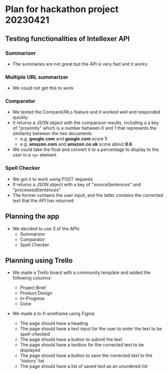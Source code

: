 # Plan for hackathon project 20230421

## Testing functionalities of Intellexer API

### Summarizer
- The summaries are not great but the API is very fast and it works

### Multiple URL summarizer
- We could not get this to work

### Comparator
- We tested the CompareURLs feature and it worked well and responded quickly
- It returns a JSON object with the comparison results, including a a key of "proximity" which is a number between 0 and 1 that represents the similarity between the two documents
    - e.g. **google.com** and **google.com** score **1**
    - e.g. **amazon.com** and **amazon.co.uk** score about **0.6**
- We could take the float and convert it to a percentage to display to the user in a `<p>` element

### Spell Checker
- We got it to work using POST requests
- It returns a JSON object with a key of "sourceSentences" and "processedSentences"
- The former contains the user input, and the latter contains the corrected text that the API has returned

## Planning the app

- We decided to use 3 of the APIs
    - Summarizer
    - Comparator
    - Spell Checker

## Planning using Trello
- We made a Trello board with a community template and added the following columns:
    - Project Brief
    - Product Design
    - In-Progress
    - Done

- We made a lo-fi wireframe using Figma
    - The page should have a heading
    - The page should have a text input for the user to enter the text to be spell-checked
    - The page should have a button to submit the text
    - The page should have a textbox for the corrected text to be displayed
    - The page should have a button to save the corrected text to the 'history' list
    - The page should have a list of saved text as an unordered list
